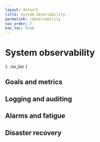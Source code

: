 ```yaml
---
layout: default
title: System observability
permalink: /observability
nav_order: 7
has_toc: true
---
```


# System observability
{: .no_toc }

## Goals and metrics

## Logging and auditing

## Alarms and fatigue

## Disaster recovery